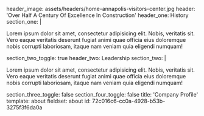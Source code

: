 header_image: assets/headers/home-annapolis-visitors-center.jpg
header: 'Over Half A Century Of Excellence In Construction'
header_one: History
section_one: |
  <p>Lorem ipsum dolor sit amet, consectetur adipisicing elit. Nobis, veritatis sit. Vero eaque veritatis deserunt fugiat animi quae officia eius doloremque nobis corrupti laboriosam, itaque nam veniam quia eligendi numquam!
  </p>
section_two_toggle: true
header_two: Leadership
section_two: |
  <p>Lorem ipsum dolor sit amet, consectetur adipisicing elit. Nobis, veritatis sit. Vero eaque veritatis deserunt fugiat animi quae officia eius doloremque nobis corrupti laboriosam, itaque nam veniam quia eligendi numquam!
  </p>
section_three_toggle: false
section_four_toggle: false
title: 'Company Profile'
template: about
fieldset: about
id: 72c016c6-cc0a-4928-b53b-3275f3f6da0a
